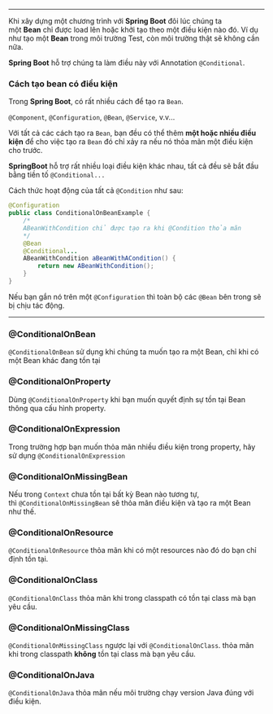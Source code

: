 
---
Khi xây dựng một chương trình với **Spring Boot** đôi lúc chúng ta một **Bean** chỉ được load lên hoặc khởi tạo theo một điều kiện nào đó. Ví dụ như tạo một **Bean** trong môi trường Test, còn môi trường thật sẽ không cần nữa.

**Spring Boot** hỗ trợ chúng ta làm điều này với Annotation `@Conditional`.


### Cách tạo bean có điều kiện

Trong **Spring Boot**, có rất nhiều cách để tạo ra `Bean`.

`@Component`, `@Configuration`, `@Bean`, `@Service`, v.v...

Với tất cả các cách tạo ra `Bean`, bạn đều có thể thêm **một hoặc nhiều điều kiện** để cho việc tạo ra `Bean` đó chỉ xảy ra nếu nó thỏa mãn một điều kiện cho trước.

**SpringBoot** hỗ trợ rất nhiều loại điều kiện khác nhau, tất cả đều sẽ bắt đầu bằng tiền tố `@Conditional...`


Cách thức hoạt động của tất cả `@Condition` như sau:

```Java
@Configuration
public class ConditionalOnBeanExample {
    /*
    ABeanWithCondition chỉ được tạo ra khi @Condition thỏa mãn
    */
    @Bean
    @Conditional...
    ABeanWithCondition aBeanWithACondition() {
        return new ABeanWithCondition();
    }
}

```

Nếu bạn gắn nó trên một `@Configuration` thì toàn bộ các `@Bean` bên trong sẽ bị chịu tác động.

---

### @ConditionalOnBean

`@ConditionalOnBean` sử dụng khi chúng ta muốn tạo ra một Bean, chỉ khi có một Bean khác đang tồn tại

### @ConditionalOnProperty


Dùng `@ConditionalOnProperty` khi bạn muốn quyết định sự tồn tại Bean thông qua cấu hình property.

### @ConditionalOnExpression

Trong trường hợp bạn muốn thỏa mãn nhiều điều kiện trong property, hãy sử dụng `@ConditionalOnExpression`


### @ConditionalOnMissingBean

Nếu trong `Context` chưa tồn tại bất kỳ Bean nào tương tự, thì `@ConditionalOnMissingBean` sẽ thỏa mãn điều kiện và tạo ra một Bean như thế.

### @ConditionalOnResource

`@ConditionalOnResource` thỏa mãn khi có một resources nào đó do bạn chỉ định tồn tại.

### @ConditionalOnClass

`@ConditionalOnClass` thỏa mãn khi trong classpath có tồn tại class mà bạn yêu cầu.


### @ConditionalOnMissingClass

`@ConditionalOnMissingClass` ngược lại với `@ConditionalOnClass`. thỏa mãn khi trong classpath **không** tồn tại class mà bạn yêu cầu.


### @ConditionalOnJava

[](https://github.com/loda-kun/spring-boot-learning/tree/master/spring-boot-%40Conditional#conditionalonjava)

`@ConditionalOnJava` thỏa mãn nếu môi trường chạy version Java đúng với điều kiện.


